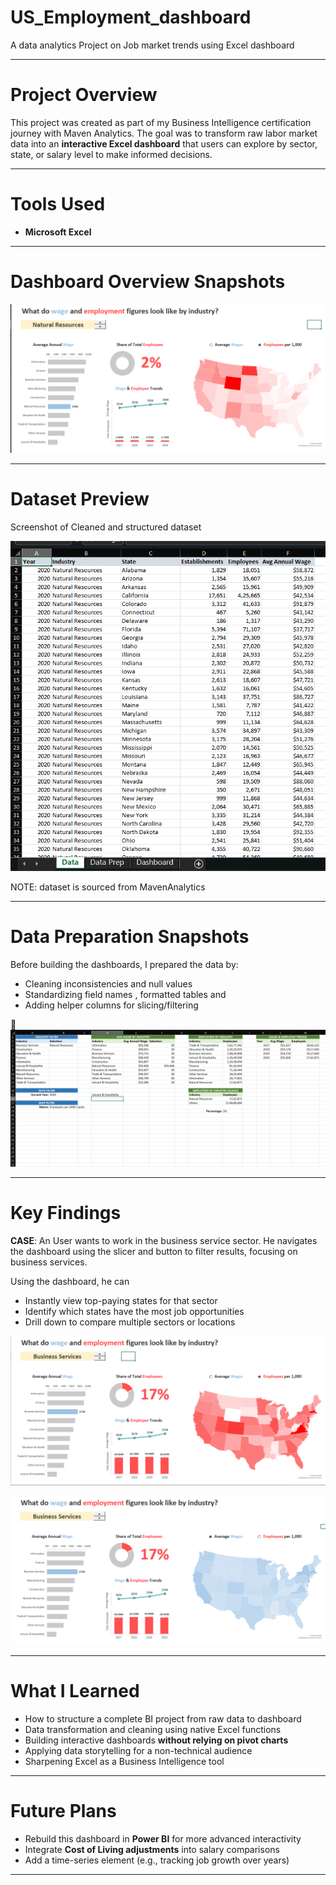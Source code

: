 # **US_Employment_dashboard**

A data analytics Project on Job market trends using Excel dashboard

---

# Project Overview

This project was created as part of my Business Intelligence certification journey with Maven Analytics. 
The goal was to transform raw labor market data into an **interactive Excel dashboard** that users can explore by sector, state, or salary level to make informed decisions.

---

# Tools Used

- **Microsoft Excel**
  
---

# Dashboard Overview Snapshots 


![Dashboard1](Dashboard1)

---

# Dataset Preview

Screenshot of Cleaned and structured dataset

![Raw Data](Raw_Data)

NOTE: dataset is sourced from MavenAnalytics

---

# Data Preparation Snapshots

Before building the dashboards, I prepared the data by:
- Cleaning inconsistencies and null values
- Standardizing field names , formatted tables and 
- Adding helper columns for slicing/filtering

📸 ![Data Prep](Prep)

---
# Key Findings

**CASE**: An User wants to work in the business service sector. He navigates the dashboard using the slicer and button to filter results, focusing on business services. 

Using the dashboard, he can
- Instantly view top-paying states for that sector
- Identify which states have the most job opportunities
- Drill down to compare multiple sectors or locations

![Dashboard2](Business1)


![Dashboard3](Business2)


---

# What I Learned

- How to structure a complete BI project from raw data to dashboard
- Data transformation and cleaning using native Excel functions
- Building interactive dashboards **without relying on pivot charts**
- Applying data storytelling for a non-technical audience
- Sharpening Excel as a Business Intelligence tool

---

# Future Plans

- Rebuild this dashboard in **Power BI** for more advanced interactivity
- Integrate **Cost of Living adjustments** into salary comparisons
- Add a time-series element (e.g., tracking job growth over years)

---
